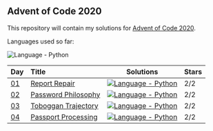 ## Advent of Code 2020

This repository will contain my solutions for [Advent of Code 2020](https://adventofcode.com/2020/).

Languages used so far:

![Language - Python](https://img.shields.io/badge/Python-3572A5.svg)

| Day | Title | Solutions | Stars |
| :- | :- | :-: | :- |
| [01](https://adventofcode.com/2020/day/1) | [Report Repair](day01/) | [![Language - Python](https://img.shields.io/badge/Python-3572A5.svg?style=for-the-badge)](day01/report-repair.py) | 2/2 |
| [02](https://adventofcode.com/2020/day/2) | [Password Philosophy](day02/) | [![Language - Python](https://img.shields.io/badge/Python-3572A5.svg?style=for-the-badge)](day02/password-philosophy.py) | 2/2 |
| [03](https://adventofcode.com/2020/day/3) | [Toboggan Trajectory](day03/) | [![Language - Python](https://img.shields.io/badge/Python-3572A5.svg?style=for-the-badge)](day03/toboggan-trajectory.py) | 2/2 |
| [04](https://adventofcode.com/2020/day/4) | [Passport Processing](day04/) | [![Language - Python](https://img.shields.io/badge/Python-3572A5.svg?style=for-the-badge)](day04/passport-processing.py) | 2/2 |
